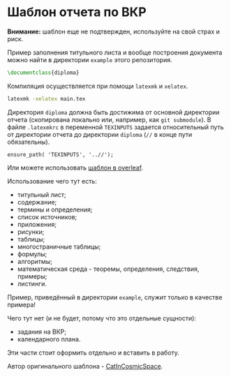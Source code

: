 # Шаблон отчета по ВКР

**Внимание:** шаблон еще не подтвержден, используйте на свой страх и риск.

Пример заполнения титульного листа и вообще построения документа можно найти 
в директории `example` этого репозитория.

```latex
\documentclass{diploma}
```

Компиляция осуществляется при помощи `latexmk` и `xelatex`.

```bash
latexmk -xelatex main.tex
```

Директория `diploma` должна быть достижима от основной директории отчета (скопирована локально или, например, как `git submodule`). В файле `.latexmkrc` в переменной `TEXINPUTS` задается относительный путь от директории отчета до директории `diploma` (`//` в конце пути обязательны).

```
ensure_path( 'TEXINPUTS', '..//');
```

Или можете использовать [шаблон в overleaf](https://www.overleaf.com/read/vyqpdcfnhmsy).

Использование чего тут есть:

* титульный лист;
* содержание;
* термины и определения;
* список источников;
* приложения;
* рисунки;
* таблицы;
* многостраничные таблицы;
* формулы;
* алгоритмы;
* математическая среда - теоремы, определения, следствия, примеры;
* листинги.

Пример, приведённый в директории `example`, служит только в качестве примера!

Чего тут нет (и не будет, потому что это отдельные сущности):

* задания на ВКР;
* календарного плана.

Эти части стоит оформить отдельно и вставить в работу.

Автор оригинального шаблона - [CatInCosmicSpace](https://github.com/CatInCosmicSpace/latex-template).
